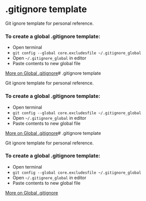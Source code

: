 # .gitignore template 

Git ignore template for personal reference. 

### To create a global .gitignore template: 
- Open terminal 
- `git config --global core.excludesfile ~/.gitignore_global`
- Open `~/.gitignore_global` in editor 
- Paste contents to new global file

[More on Global .gitignore](https://help.github.com/articles/ignoring-files/)# .gitignore template 

Git ignore template for personal reference. 

### To create a global .gitignore template: 
- Open terminal 
- `git config --global core.excludesfile ~/.gitignore_global`
- Open `~/.gitignore_global` in editor 
- Paste contents to new global file

[More on Global .gitignore](https://help.github.com/articles/ignoring-files/)# .gitignore template 

Git ignore template for personal reference. 

### To create a global .gitignore template: 
- Open terminal 
- `git config --global core.excludesfile ~/.gitignore_global`
- Open `~/.gitignore_global` in editor 
- Paste contents to new global file

[More on Global .gitignore](https://help.github.com/articles/ignoring-files/)